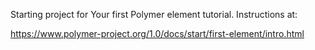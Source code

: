 Starting project for Your first Polymer element tutorial. Instructions at:

https://www.polymer-project.org/1.0/docs/start/first-element/intro.html